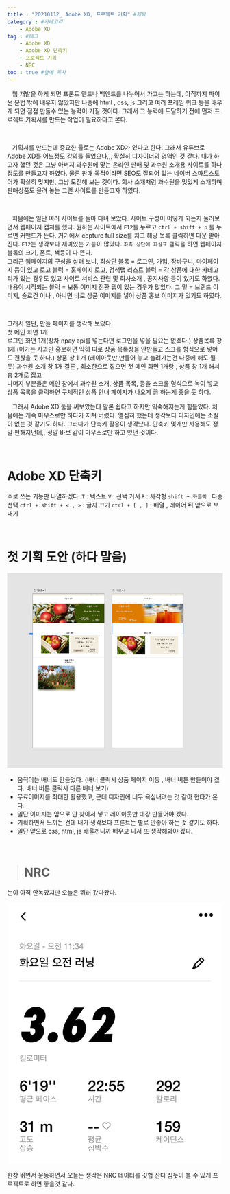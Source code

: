 ```yaml
---
title : "20210112_ Adobe XD, 프로젝트 기획" #제목
category : #카테고리
    - Adobe XD
tag : #태그
    - Adobe XD
    - Adobe XD 단축키
    - 프로젝트 기획
    - NRC
toc : true #옆에 목차
---
```


&nbsp;&nbsp; 웹 개발을 하게 되면 프론트 엔드나 백엔드를 나누어서 가고는 하는데,
아직까지 파이썬 문법 밖에 배우지 않았지만 나중에 html , css, js 그리고 여러 프레임 워크 등을 배우게 되면
점점 만들수 있는 능력이 커질 것이다. 그래서 그 능력에 도달하기 전에 먼저 프로젝트 기획서를 만드는 작업이 필요하다고 본다.

<br>

&nbsp;&nbsp; 기획서를 만드는데 중요한 툴로는 Adobe XD가 있다고 한다.
그래서 유튜브로 Adobe XD를 어느정도 강의를 들었으나,,, 확실히 디자이너의 영역인 것 같다.
내가 하고자 했던 것은 그냥 아버지 과수원에 맞는 온라인 판매 및 과수원 소개용 사이트를 하나 정도를 만들고자 하였다.
물론 판매 목적이라면 SEO도 잘되어 있는 네이버 스마트스토어가 확실히 맞지만, 그냥 도전해 보는 것이다. 회사 소개처럼 과수원을 멋있게 소개하며 판매상품도 올려 놓는 그런 사이트를 만들고자 하였다.

<br>

&nbsp;&nbsp; 처음에는 일단 여러 사이트를 돌아 다녀 보았다. 사이트 구성이 어떻게 되는지 둘러보면서 웹페이지 캡쳐를 했다.
원하는 사이트에서 `F12`를 누르고 `ctrl + shift + p` 를 누르면 커맨드가 뜬다. 거기에서 cepture full size를 치고 해당 목록 클릭하면 다운 받아진다. `F12`는 생각보다 재미있는 기능이 많았다. `좌측 상단에 화살표` 클릭을 하면 웹페이지 블록의 크기, 폰트, 색등이 다 뜬다.   
그리곤 웹페이지의 구성을 살펴 보니, 
최상단 블록 = 로그인, 가입, 장바구니, 마이페이지 등이 있고 
로고 블럭 =  홈페이지 로고, 검색탭
리스트 블럭 = 각 상품에 대한 카테고리가 있는 경우도 있고 사이트 서비스 관련 및 회사소개 , 공지사항 등이 있기도 하였다.
내용이 시작되는 블럭 = 보통 이미지 전환 탭이 있는 경우가 많았다.
그 밑 = 브랜드 이미지, 슬로건 이나 , 아니면 바로 상품 이미지를 넣어 상품 홍보 이미지가 있기도 하였다.

<br>

그래서 일단, 만들 페이지를 생각해 보았다.        
첫 메인 화면 1개        
로그인 화면 1개(장차 npay api를 넣는다면 로그인을 넣을 필요는 없겠다.)
상품목록 창 1개 (이거는 사과만 홍보하면 딱히 따로 상품 목록창을 안만들고 스크롤 형식으로 넣어도 괜찮을 듯 하다.)
상품 창 1 개 (레이아웃만 만들어 놓고 늘려가는건 나중에 해도 될듯)
과수원 소개 창 1개 
결론 , 최소한으로 잡으면 첫 메인 화면 1개랑 , 상품 창 1개 해서 총 2개로 잡고            
나머지 부분들은 메인 창에서 과수원 소개, 상품 목록, 등을 스크롤 형식으로 녹여 넣고      
상품 목록을 클릭하면 구체적인 상품 안내 페이지가 나오게 끔 하는게 좋을 듯 하다. 

&nbsp;&nbsp; 그래서 Adobe XD 툴을 써보았는데 말론 쉽다고 하지만 익숙해지는게 힘들었다.
처음에는 개속 마우스로만 하다가 지쳐 버렸다. 열심히 했는데 생각보다 디자인에는 소질이 없는 것 같기도 하다.
그러다가 단축키 활용이 생각났다. 단축키 몇개만 사용해도 정말 편해지던데,, 정말 바보 같이 마우스로만 하고 있던 것이다.

<br>

# Adobe XD 단축키
주로 쓰는 기능만 나열하겠다.
`T` : 텍스트
`V` : 선택 커서
`R` : 사각형
`shift + 좌클릭` : 다중 선택
`ctrl + shift + < , >` : 글자 크기
`ctrl + [ , ]` : 배열 , 레이어 뒤 앞으로 보내기


<br> 

# 첫 기획 도안 (하다 말음)

<p align="center"><img src="./../assets/img/기획서%201.png" width=900 hight=1500 ></p> 

- 움직이는 배너도 만들었다. (배너 클릭시 상품 페이지 이동 , 배너 버튼 만들어야 겠다. 배너 버튼 클릭시 다른 배너 보기)
- 무료이미지를 최대한 활용했고, 근데 디자인에 너무 욕심내려는 것 같아 현타가 온다.
- 일단 이미지는 앞으로 안 찾아서 넣고 레이아웃만 대강 만들어야 겠다.
- 기획하면서 느끼는 건데 내가 생각보다 프론트는 별로 안좋아 하는 것 같기도 하다. 
- 일단 앞으로 css, html, js 배울꺼니까 배우고 나서 또 생각해봐야 겠다.

<br>

> # NRC

눈이 아직 안녹았지만 오늘은 뛰러 갔다왔다.

<p align="center"><img src="./../assets/img/NRC_210112.jpg" width=500 hight=1000></p>

한창 뛰면서 운동하면서 오늘든 생각은 NRC 데이터를 깃헙 잔디 심듯이 볼 수 있게 프로젝트로 하면 좋을것 같다.
